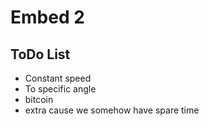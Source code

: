 # Embed 2

## ToDo List
- Constant speed
- To specific angle
- bitcoin
- extra cause we somehow have spare time
